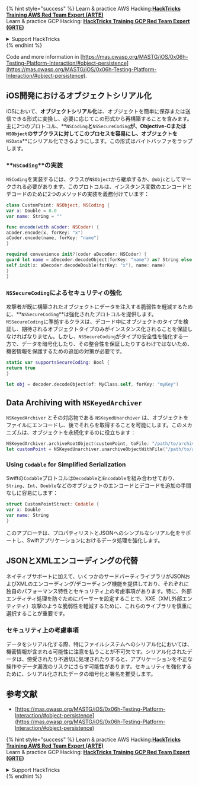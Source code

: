 {% hint style="success" %}
Learn & practice AWS Hacking:<img src="/.gitbook/assets/arte.png" alt="" data-size="line">[**HackTricks Training AWS Red Team Expert (ARTE)**](https://training.hacktricks.xyz/courses/arte)<img src="/.gitbook/assets/arte.png" alt="" data-size="line">\
Learn & practice GCP Hacking: <img src="/.gitbook/assets/grte.png" alt="" data-size="line">[**HackTricks Training GCP Red Team Expert (GRTE)**<img src="/.gitbook/assets/grte.png" alt="" data-size="line">](https://training.hacktricks.xyz/courses/grte)

<details>

<summary>Support HackTricks</summary>

* Check the [**subscription plans**](https://github.com/sponsors/carlospolop)!
* **Join the** 💬 [**Discord group**](https://discord.gg/hRep4RUj7f) or the [**telegram group**](https://t.me/peass) or **follow** us on **Twitter** 🐦 [**@hacktricks\_live**](https://twitter.com/hacktricks\_live)**.**
* **Share hacking tricks by submitting PRs to the** [**HackTricks**](https://github.com/carlospolop/hacktricks) and [**HackTricks Cloud**](https://github.com/carlospolop/hacktricks-cloud) github repos.

</details>
{% endhint %}

Code and more information in [https://mas.owasp.org/MASTG/iOS/0x06h-Testing-Platform-Interaction/#object-persistence](https://mas.owasp.org/MASTG/iOS/0x06h-Testing-Platform-Interaction/#object-persistence).

## iOS開発におけるオブジェクトシリアル化

iOSにおいて、**オブジェクトシリアル化**は、オブジェクトを簡単に保存または送信できる形式に変換し、必要に応じてこの形式から再構築することを含みます。主に2つのプロトコル、**`NSCoding`**と**`NSSecureCoding`**が、Objective-Cまたは`NSObject`のサブクラスに対してこのプロセスを容易にし、オブジェクトを**`NSData`**にシリアル化できるようにします。この形式はバイトバッファをラップします。

### **`NSCoding`**の実装
`NSCoding`を実装するには、クラスが`NSObject`から継承するか、`@objc`としてマークされる必要があります。このプロトコルは、インスタンス変数のエンコードとデコードのために2つのメソッドの実装を義務付けています：
```swift
class CustomPoint: NSObject, NSCoding {
var x: Double = 0.0
var name: String = ""

func encode(with aCoder: NSCoder) {
aCoder.encode(x, forKey: "x")
aCoder.encode(name, forKey: "name")
}

required convenience init?(coder aDecoder: NSCoder) {
guard let name = aDecoder.decodeObject(forKey: "name") as? String else { return nil }
self.init(x: aDecoder.decodeDouble(forKey: "x"), name: name)
}
}
```
### **`NSSecureCoding`によるセキュリティの強化**
攻撃者が既に構築されたオブジェクトにデータを注入する脆弱性を軽減するために、**`NSSecureCoding`**は強化されたプロトコルを提供します。`NSSecureCoding`に準拠するクラスは、デコード中にオブジェクトのタイプを検証し、期待されるオブジェクトタイプのみがインスタンス化されることを保証しなければなりません。しかし、`NSSecureCoding`がタイプの安全性を強化する一方で、データを暗号化したり、その整合性を保証したりするわけではないため、機密情報を保護するための追加の対策が必要です。
```swift
static var supportsSecureCoding: Bool {
return true
}

let obj = decoder.decodeObject(of: MyClass.self, forKey: "myKey")
```
## Data Archiving with `NSKeyedArchiver`
`NSKeyedArchiver` とその対応物である `NSKeyedUnarchiver` は、オブジェクトをファイルにエンコードし、後でそれらを取得することを可能にします。このメカニズムは、オブジェクトを永続化するのに役立ちます：
```swift
NSKeyedArchiver.archiveRootObject(customPoint, toFile: "/path/to/archive")
let customPoint = NSKeyedUnarchiver.unarchiveObjectWithFile("/path/to/archive") as? CustomPoint
```
### Using `Codable` for Simplified Serialization
Swiftの`Codable`プロトコルは`Decodable`と`Encodable`を組み合わせており、`String`、`Int`、`Double`などのオブジェクトのエンコードとデコードを追加の手間なしに容易にします：
```swift
struct CustomPointStruct: Codable {
var x: Double
var name: String
}
```
このアプローチは、プロパティリストとJSONへのシンプルなシリアル化をサポートし、Swiftアプリケーションにおけるデータ処理を強化します。

## JSONとXMLエンコーディングの代替
ネイティブサポートに加えて、いくつかのサードパーティライブラリがJSONおよびXMLのエンコーディング/デコーディング機能を提供しており、それぞれに独自のパフォーマンス特性とセキュリティ上の考慮事項があります。特に、外部エンティティ処理を防ぐためにパーサーを設定することで、XXE（XML外部エンティティ）攻撃のような脆弱性を軽減するために、これらのライブラリを慎重に選択することが重要です。

### セキュリティ上の考慮事項
データをシリアル化する際、特にファイルシステムへのシリアル化においては、機密情報が含まれる可能性に注意を払うことが不可欠です。シリアル化されたデータは、傍受されたり不適切に処理されたりすると、アプリケーションを不正な操作やデータ漏洩のリスクにさらす可能性があります。セキュリティを強化するために、シリアル化されたデータの暗号化と署名を推奨します。

## 参考文献
* [https://mas.owasp.org/MASTG/iOS/0x06h-Testing-Platform-Interaction/#object-persistence](https://mas.owasp.org/MASTG/iOS/0x06h-Testing-Platform-Interaction/#object-persistence)

{% hint style="success" %}
Learn & practice AWS Hacking:<img src="/.gitbook/assets/arte.png" alt="" data-size="line">[**HackTricks Training AWS Red Team Expert (ARTE)**](https://training.hacktricks.xyz/courses/arte)<img src="/.gitbook/assets/arte.png" alt="" data-size="line">\
Learn & practice GCP Hacking: <img src="/.gitbook/assets/grte.png" alt="" data-size="line">[**HackTricks Training GCP Red Team Expert (GRTE)**<img src="/.gitbook/assets/grte.png" alt="" data-size="line">](https://training.hacktricks.xyz/courses/grte)

<details>

<summary>Support HackTricks</summary>

* Check the [**subscription plans**](https://github.com/sponsors/carlospolop)!
* **Join the** 💬 [**Discord group**](https://discord.gg/hRep4RUj7f) or the [**telegram group**](https://t.me/peass) or **follow** us on **Twitter** 🐦 [**@hacktricks\_live**](https://twitter.com/hacktricks\_live)**.**
* **Share hacking tricks by submitting PRs to the** [**HackTricks**](https://github.com/carlospolop/hacktricks) and [**HackTricks Cloud**](https://github.com/carlospolop/hacktricks-cloud) github repos.

</details>
{% endhint %}
